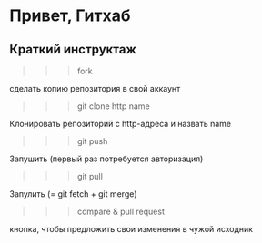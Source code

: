 # Привет, Гитхаб

## Краткий инструктаж

>>> fork

сделать копию репозитория в свой аккаунт

>>>git clone http name

Клонировать репозиторий с http-адреса и назвать name

>>>git push

Запушить (первый раз потребуется авторизация)

>>>git pull

Запулить (= git fetch + git merge)
>>>compare & pull request

кнопка, чтобы предложить свои изменения в чужой исходник